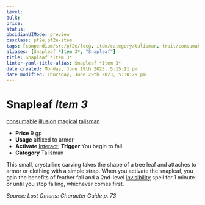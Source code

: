 ```yaml
---
level:
bulk:
price:
status:
obsidianUIMode: preview
cssclass: pf2e,pf2e-item
tags: [compendium/src/pf2e/locg, item/category/talisman, trait/consumable, trait/illusion, trait/magical, trait/talisman]
aliases: [Snapleaf *Item 3*, "Snapleaf"]
title: Snapleaf *Item 3*
linter-yaml-title-alias: Snapleaf *Item 3*
date created: Monday, June 19th 2023, 5:15:11 pm
date modified: Thursday, June 29th 2023, 5:30:29 pm
---
```


# Snapleaf *Item 3*

[consumable](rules/traits/consumable.md) [illusion](rules/traits/illusion.md) [magical](rules/traits/magical.md) [talisman](rules/traits/talisman.md)  

- **Price** 9 gp
- **Usage** affixed to armor
- **Activate** [Interact](rules/actions/interact.md); **Trigger** You begin to fall.
- **Category** Talisman

This small, crystalline carving takes the shape of a tree leaf and attaches to armor or clothing with a simple strap. When you activate the snapleaf, you gain the benefits of feather fall and a 2nd-level [invisibility](compendium/spells/invisibility.md) spell for 1 minute or until you stop falling, whichever comes first.

*Source: Lost Omens: Character Guide p. 73*
